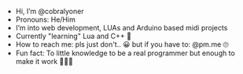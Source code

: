 - Hi, I’m @cobralyoner
- Pronouns: He/Him
- I’m into web development, LUAs and Arduino based midi projects 
- Currently "learning" Lua and C++ 🤡
- How to reach me: pls just don't.. 😀 but if you have to: @pm.me 🙄
- Fun fact: To little knowledge to be a real programmer but enough to make it work 🤞😮‍💨

<!---
cobralyoner/cobralyoner is a ✨ special ✨ repository because its `README.md` (this file) appears on your GitHub profile.
You can click the Preview link to take a look at your changes.
--->
